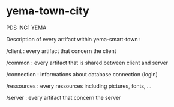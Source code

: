 # yema-town-city

PDS ING1 YEMA

Description of every artifact within yema-smart-town :

  /client : every artifact that concern the client
  
  /common : every artifact that is shared between client and server
  
  /connection : informations about database connection (login)
  
  /ressources : every ressources including pictures, fonts, ...
  
  /server : every artifact that concern the server 
